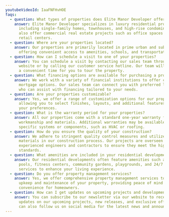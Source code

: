 ```yaml
---
youtubeVideoId: IaaFNFHvHOE
faqs:
  - question: What types of properties does Elite Manor Developer offer?
    answer: Elite Manor Developer specializes in luxury residential properties,
      including single-family homes, townhouses, and high-rise condominiums. We
      also offer commercial real estate projects such as office spaces and
      retail centers.
  - question: Where are your properties located?
    answer: Our properties are primarily located in prime urban and suburban areas,
      offering convenient access to amenities, schools, and transportation hubs.
  - question: How can I schedule a visit to one of your properties?
    answer: You can schedule a visit by contacting our sales team through our
      website or by calling our customer service hotline. Our team will arrange
      a convenient time for you to tour the property.
  - question: What financing options are available for purchasing a property?
    answer: We work with a variety of financial institutions to offer competitive
      mortgage options. Our sales team can connect you with preferred lenders
      who can assist with financing tailored to your needs.
  - question: Are your properties customizable?
    answer: Yes, we offer a range of customization options for our properties,
      allowing you to select finishes, layouts, and additional features to suit
      your preferences.
  - question: What is the warranty period for your properties?
    answer: All our properties come with a standard one-year warranty for
      workmanship and materials. Additional warranties may be available for
      specific systems or components, such as HVAC or roofing.
  - question: How do you ensure the quality of your construction?
    answer: We adhere to stringent quality control measures and utilize top-grade
      materials in our construction process. Our projects are overseen by
      experienced engineers and contractors to ensure they meet the highest
      standards.
  - question: What amenities are included in your residential developments?
    answer: Our residential developments often feature amenities such as swimming
      pools, fitness centers, community gardens, playgrounds, and 24/7 security
      services to enhance your living experience.
  - question: Do you offer property management services?
    answer: Yes, we offer comprehensive property management services to ensure the
      upkeep and maintenance of your property, providing peace of mind and
      convenience for homeowners.
  - question: How can I get updates on upcoming projects and developments?
    answer: You can subscribe to our newsletter via our website to receive regular
      updates on our upcoming projects, new releases, and exclusive offers. You
      can also follow us on social media for the latest news and announcements.
---
```


